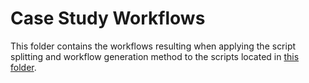# Case Study Workflows

This folder contains the workflows resulting when applying the script splitting and workflow generation method to the scripts located in [this folder](../scripts).
